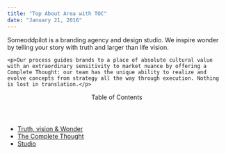 ```yaml
---
title: "Top About Area with TOC"
date: "January 21, 2016"
---
```

<div class="contained">
  <div class="display-serif half center-block">
    <p class="drop-cap">Someoddpilot is a branding agency and design studio. We inspire wonder by telling your story with truth and larger than life vision. </p>

    <p>Our process guides brands to a place of absolute cultural value with an extraordinary sensitivity to market nuance by offering a Complete Thought: our team has the unique ability to realize and evolve concepts from strategy all the way through execution. Nothing is lost in translation.</p>
  </div>
</div>
<div class="toc center-align">
  <header class="toc-header">Table of Contents</header>
  <ul class="toc-list left-align">
    <li class="toc-item">
      <a href="" class="toc-link">
        Truth, vision &amp; Wonder
      </a>
    </li>
    <li class="toc-item">
      <a href="" class="toc-link">
        The Complete Thought
      </a>
    </li>
    <li class="toc-item">
      <a href="" class="toc-link">
        Studio
      </a>
    </li>
  </ul>
</div>
